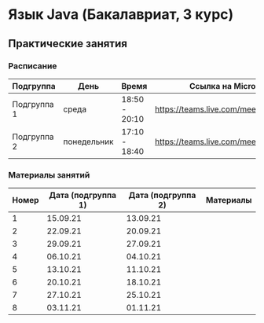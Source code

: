 # Язык Java (Бакалавриат, 3 курс)

## Практические занятия

### Расписание

| Подгруппа   | День        | Время         | Ссылка на Microsoft Teams                  |
| ----------- | ----------- | ------------- | ------------------------------------------ |
| Подгруппа 1 | среда       | 18:50 - 20:10 | https://teams.live.com/meet/94580910330907 |
| Подгруппа 2 | понедельник | 17:10 - 18:40 | https://teams.live.com/meet/94664065348666 |

### Материалы занятий

| Номер | Дата (подгруппа 1) | Дата (подгруппа 2) | Материалы |
| ----- | ------------------ | ------------------ | --------- |
| 1     | 15.09.21           | 13.09.21           |           |
| 2     | 22.09.21           | 20.09.21           |           |
| 3     | 29.09.21           | 27.09.21           |           |
| 4     | 06.10.21           | 04.10.21           |           |
| 5     | 13.10.21           | 11.10.21           |           |
| 6     | 20.10.21           | 18.10.21           |           |
| 7     | 27.10.21           | 25.10.21           |           |
| 8     | 03.11.21           | 01.11.21           |           |